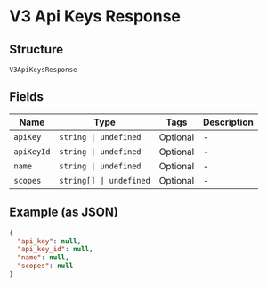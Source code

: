 
# V3 Api Keys Response

## Structure

`V3ApiKeysResponse`

## Fields

| Name | Type | Tags | Description |
|  --- | --- | --- | --- |
| `apiKey` | `string \| undefined` | Optional | - |
| `apiKeyId` | `string \| undefined` | Optional | - |
| `name` | `string \| undefined` | Optional | - |
| `scopes` | `string[] \| undefined` | Optional | - |

## Example (as JSON)

```json
{
  "api_key": null,
  "api_key_id": null,
  "name": null,
  "scopes": null
}
```

